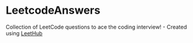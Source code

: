 # LeetcodeAnswers
Collection of LeetCode questions to ace the coding interview! - Created using [LeetHub](https://github.com/QasimWani/LeetHub)
